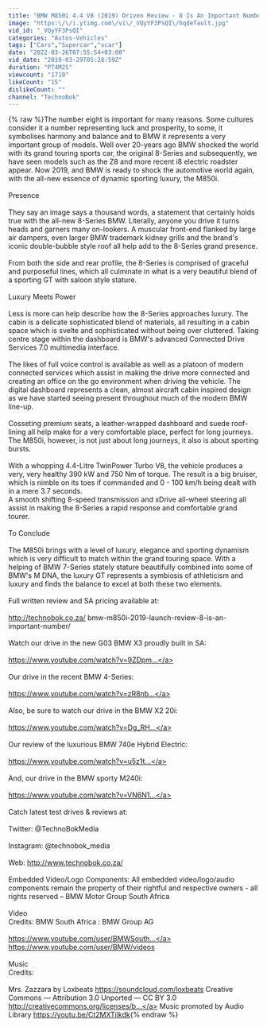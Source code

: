 ```yaml
---
title: "BMW M850i 4.4 V8 (2019) Driven Review - 8 Is An Important Number"
image: "https:\/\/i.ytimg.com\/vi\/_VQyYF3PsQI\/hqdefault.jpg"
vid_id: "_VQyYF3PsQI"
categories: "Autos-Vehicles"
tags: ["Cars","Supercar","xcar"]
date: "2022-03-26T07:55:54+03:00"
vid_date: "2019-03-29T05:28:59Z"
duration: "PT4M2S"
viewcount: "1710"
likeCount: "15"
dislikeCount: ""
channel: "TechnoBok"
---
```

{% raw %}The number eight is important for many reasons. Some cultures consider it a number representing luck and prosperity, to some, it symbolises harmony and balance and to BMW it represents a very important group of models. Well over 20-years ago BMW shocked the world with its grand touring sports car, the original 8-Series and subsequently, we have seen models such as the Z8 and more recent i8 electric roadster appear. Now 2019, and BMW is ready to shock the automotive world again, with the all-new essence of dynamic sporting luxury, the M850i.<br /><br />Presence<br /><br />They say an image says a thousand words, a statement that certainly holds true with the all-new 8-Series BMW. Literally, anyone you drive it turns heads and garners many on-lookers. A muscular front-end flanked by large air dampers, even larger BMW trademark kidney grills and the brand's iconic double-bubble style roof all help add to the 8-Series grand presence.<br /><br />From both the side and rear profile, the 8-Series is comprised of graceful and purposeful lines, which all culminate in what is a very beautiful blend of a sporting GT with saloon style stature.<br /><br />Luxury Meets Power<br /><br />Less is more can help describe how the 8-Series approaches luxury. The cabin is a delicate sophisticated blend of materials, all resulting in a cabin space which is svelte and sophisticated without being over cluttered. Taking centre stage within the dashboard is BMW's advanced Connected Drive Services 7.0 multimedia interface. <br /><br />The likes of full voice control is available as well as a platoon of modern connected services which assist in making the drive more connected and creating an office on the go environment when driving the vehicle. The digital dashboard represents a clean, almost aircraft cabin inspired design as we have started seeing present throughout much of the modern BMW line-up.<br /><br />Cosseting premium seats, a leather-wrapped dashboard and suede roof-lining all help make for a very comfortable place, perfect for long journeys. The M850i, however, is not just about long journeys, it also is about sporting bursts. <br /><br />With a whopping 4.4-Litre TwinPower Turbo V8, the vehicle produces a very, very healthy 390 kW and 750 Nm of torque. The result is a big bruiser, which is nimble on its toes if commanded and 0 - 100 km/h being dealt with in a mere 3.7 seconds.<br />A smooth shifting 8-speed transmission and xDrive all-wheel steering all assist in making the 8-Series a rapid response and comfortable grand tourer.    <br /><br />To Conclude<br /><br />The M850i brings with a level of luxury, elegance and sporting dynamism which is very difficult to match within the grand touring space. With a helping of BMW 7-Series stately stature beautifully combined into some of BMW's M DNA, the luxury GT represents a symbiosis of athleticism and luxury and finds the balance to excel at both these two elements.<br /><br />Full written review and SA pricing available at:<br /><br /><a rel="nofollow" target="blank" href="http://technobok.co.za/">http://technobok.co.za/</a> bmw-m850i-2019-launch-review-8-is-an-important-number/<br /><br />Watch our drive in the new G03 BMW X3 proudly built in SA:<br /><br /><a rel="nofollow" target="blank" href="https://www.youtube.com/watch?v=9ZDpm...">https://www.youtube.com/watch?v=9ZDpm...</a><br /><br />Our drive in the recent BMW 4-Series:<br /><br /><a rel="nofollow" target="blank" href="https://www.youtube.com/watch?v=zR8nb...">https://www.youtube.com/watch?v=zR8nb...</a> <br /><br />Also, be sure to watch our drive in the BMW X2 20i:<br /><br /><a rel="nofollow" target="blank" href="https://www.youtube.com/watch?v=Dg_RH...">https://www.youtube.com/watch?v=Dg_RH...</a><br /><br />Our review of the luxurious BMW 740e Hybrid Electric: <br /><br /><a rel="nofollow" target="blank" href="https://www.youtube.com/watch?v=u5z1t...">https://www.youtube.com/watch?v=u5z1t...</a><br /><br />And, our drive in the BMW sporty M240i:<br /><br /><a rel="nofollow" target="blank" href="https://www.youtube.com/watch?v=VN6N1...">https://www.youtube.com/watch?v=VN6N1...</a><br /><br />Catch latest test drives &amp; reviews at: <br /><br />Twitter: @TechnoBokMedia <br /><br />Instagram: @technobok_media <br /><br />Web: <a rel="nofollow" target="blank" href="http://www.technobok.co.za/">http://www.technobok.co.za/</a> <br /><br />Embedded Video/Logo Components: All embedded video/logo/audio components remain the property of their rightful and respective owners - all rights reserved – BMW Motor Group South Africa <br /><br />Video <br />Credits: BMW South Africa : BMW Group AG<br /><br /><a rel="nofollow" target="blank" href="https://www.youtube.com/user/BMWSouth...">https://www.youtube.com/user/BMWSouth...</a><br /><a rel="nofollow" target="blank" href="https://www.youtube.com/user/BMW/videos">https://www.youtube.com/user/BMW/videos</a><br /><br />Music<br />Credits:<br /><br />Mrs. Zazzara by Loxbeats <a rel="nofollow" target="blank" href="https://soundcloud.com/loxbeats">https://soundcloud.com/loxbeats</a> Creative Commons — Attribution 3.0 Unported — CC BY 3.0 <a rel="nofollow" target="blank" href="http://creativecommons.org/licenses/b...">http://creativecommons.org/licenses/b...</a> Music promoted by Audio Library <a rel="nofollow" target="blank" href="https://youtu.be/Ct2MXTilkdk">https://youtu.be/Ct2MXTilkdk</a>{% endraw %}
